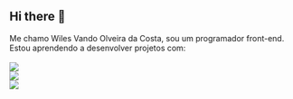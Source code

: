 ## Hi there 👋

Me chamo Wiles Vando Olveira da Costa, sou um programador front-end. Estou aprendendo a desenvolver projetos com:
<br>
<br>
<img src="https://img.shields.io/badge/HTML5-E34F26?style=for-the-badge&logo=html5&logoColor=white"> 
<br>
<img src="https://img.shields.io/badge/CSS3-1572B6?style=for-the-badge&logo=css3&logoColor=white">
<br>
<img src="https://img.shields.io/badge/JavaScript-323330?style=for-the-badge&logo=javascript&logoColor=F7DF1E">
